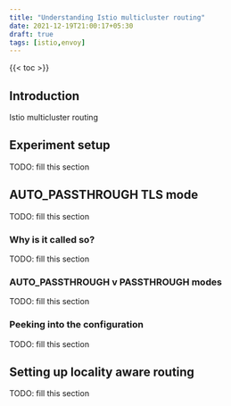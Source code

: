 ```yaml
---
title: "Understanding Istio multicluster routing"
date: 2021-12-19T21:00:17+05:30
draft: true
tags: [istio,envoy]
---
```


{{< toc >}}

## Introduction
Istio multicluster routing

## Experiment setup
TODO: fill this section

## AUTO_PASSTHROUGH TLS mode
TODO: fill this section

### Why is it called so?
TODO: fill this section

### AUTO_PASSTHROUGH v PASSTHROUGH modes
TODO: fill this section

### Peeking into the configuration
TODO: fill this section

## Setting up locality aware routing
TODO: fill this section